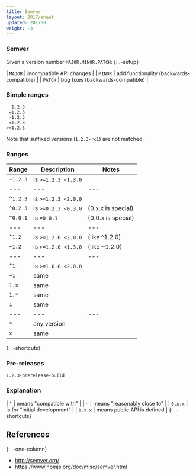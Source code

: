 ```yaml
---
title: Semver
layout: 2017/sheet
updated: 201708
weight: -3
---
```


### Semver

Given a version number `MAJOR.MINOR.PATCH`:
{: .-setup}

| `MAJOR` | incompatible API changes                 |
| `MINOR` | add functionality (backwards-compatible) |
| `PATCH` | bug fixes (backwards-compatible)         |

### Simple ranges

      1.2.3
     =1.2.3
     >1.2.3
     <1.2.3
    >=1.2.3

Note that suffixed versions (`1.2.3-rc1`) are not matched.

### Ranges

| Range    | Description         | Notes              |
| ---      | ---                 | ---                |
| `~1.2.3` | is `>=1.2.3 <1.3.0` |                    |
| ---      | ---                 | ---                |
| `^1.2.3` | is `>=1.2.3 <2.0.0` |                    |
| `^0.2.3` | is `>=0.2.3 <0.3.0` | (0.x.x is special) |
| `^0.0.1` | is  `=0.0.1`        | (0.0.x is special) |
| ---      | ---                 | ---                |
| `^1.2`   | is `>=1.2.0 <2.0.0` | (like ^1.2.0)      |
| `~1.2`   | is `>=1.2.0 <1.3.0` | (like ~1.2.0)      |
| ---      | ---                 | ---                |
| `^1`     | is `>=1.0.0 <2.0.0` |                    |
| `~1`     | same                |                    |
| `1.x`    | same                |                    |
| `1.*`    | same                |                    |
| `1`      | same                |                    |
| ---      | ---                 | ---                |
| `*`      | any version         |                    |
| `x`      | same                |                    |
{: .-shortcuts}

### Pre-releases

    1.2.3-prerelease+build

### Explanation

| `^` | means "compatible with" |
| `~` | means "reasonably close to" |
| `0.x.x` | is for "initial development" |
| `1.x.x` | means public API is defined |
{: .-shortcuts}

## References
{: .-one-column}

 * <http://semver.org/>
 * <https://www.npmjs.org/doc/misc/semver.html>
